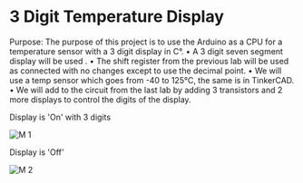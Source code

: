 # 3 Digit Temperature Display
Purpose:  The purpose of this project is to use the Arduino as a CPU for a temperature sensor with a 3 digit display in C°.
•	A 3 digit seven segment display will be used .
•	The shift register from the previous lab will be used as connected with no changes except to use the decimal point.
•	We will use a temp sensor which goes from -40 to 125°C, the same is in TinkerCAD.
•	We will add to the circuit from the last lab by adding 3 transistors and 2 more displays to control the digits of the display.

Display is 'On' with 3 digits

![M 1](https://user-images.githubusercontent.com/102126445/162612708-85bd3461-f2f5-48e9-885d-58e562ad2547.jpg)

Display is 'Off'

![M 2](https://user-images.githubusercontent.com/102126445/162612710-f25053f4-9967-40ce-b285-a6b36adc2ebe.jpg)
